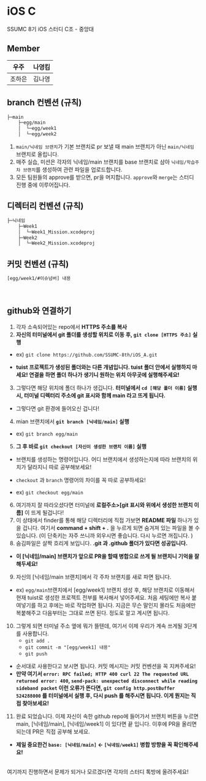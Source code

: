 # iOS C

SSUMC 8기 iOS 스터디 C조 - 중앙대

## Member

|우주|나영킴|
|:----------:|:----------:|
|조하은|김나영|

## branch 컨벤션 (규칙)

```zsh
├─main
    ├─egg/main
    │  └─egg/week1
    │  └─egg/week2
```

1. `main/닉네임 브랜치`가 기본 브랜치로 pr 보낼 때 main 브랜치가 아닌 `main/닉네임` 브랜치로 올립니다.
2. 매주 실습, 미션은 각자의 닉네임/main 브랜치를 base 브랜치로 삼아 `닉네임/학습주차 브랜치`를 생성하여 관련 파일을 업로드합니다.
3. 모든 팀원들의 approve를 받으면, pr을 머지합니다. `approve`와 `merge`는 스터디 진행 중에 이루어집니다.

## 디렉터리 컨벤션 (규칙)

``` zsh
├─닉네임
    ├─Week1
    │  └─Week1_Mission.xcodeproj
    ├─Week2
    │  └─Week2_Mission.xcodeproj
```

## 커밋 컨벤션 (규칙)

``` zsh
[egg/week1/#이슈넘버] 내용
```


<br>

## github와 연결하기

1. 각자 소속되어있는 repo에서 **HTTPS 주소를 복사**
2. **자신의 터미널에서 git 폴더를 생성할 위치로 이동 후, `git clone [HTTPS 주소]` 실행**
- ex) `git clone https://github.com/SSUMC-8th/iOS_A.git`

- **tuist 프로젝트가 생성된 폴더와는 다른 개념입니다. tuist 폴더 안에서 실행하지 마세요! 연결을 하면 폴더 하나가 생기니 원하는 위치 아무곳에 실행해주세요!**
  
3. 그렇다면 해당 위치에 폴더 하나가 생깁니다. **터미널에서 `cd [해당 폴더 이름]` 실행 시, 터미널 디렉터리 주소에 git 표시와 함께 main 라고 뜨게 됩니다.**
- 그렇다면 git 환경에 들어오신 겁니다!
4. mian 브랜치에서 **`git branch [닉네임/main]` 실행**
- ex) `git branch egg/main` 
5. **그 후 바로 `git checkout [자신이 생성한 브랜치 이름]` 실행**
- 브랜치를 생성하는 명령어입니다. 어디 브랜치에서 생성하는지에 따라 브랜치의 위치가 달라지니 따로 공부해보세요! 
- `checkout` 과 `branch` 명령어의 차이를 꼭 따로 공부하세요!

- ex) `git checkout egg/main` 
6. 여기까지 잘 따라오셨다면 터미널에 **로컬주소>[git 표시와 위에서 생성한 브랜치 이름]** 이 뜨게 될겁니다!
7. 이 상태에서 finder를 통해 해당 디렉터리에 직접 가보면 **README 파일** 하나가 있을 겁니다.  여기서 **command + shift + .** 을 누르게 되면 숨겨져 있는 파일을 볼 수 있습니다. (이 단축키는 자주 쓰니까 외우시면 좋습니다. 다시 누르면 꺼집니다. ) 
8. 숨김파일은 살짝 흐리게 보입니다. **.git 과 .github 폴더가 있다면 성공입니다.**
- **이 [닉네임/main] 브랜치가 앞으로 PR을 할때 병합으로 쓰게 될 브랜치니 기억을 잘 해두세요!**
9.  자신의 [닉네임/main 브랜치]에서 각 주차 브랜치를 새로 파면 됩니다. 
- ex) `egg/main`브랜치에서 [egg/week1] 브랜치 생성 후, 해당 브랜치로 이동해서 현재 tuist로 생성한 프로젝트 전부를 복사해서 넣어주세요. 처음 세팅에만 복사 붙여넣기를 하고 후에는 바로 작업하면 됩니다. 지금은 무슨 말인지 몰라도 처음에만 복붙해주고 다음부터는 그대로 쓰면 된다. 정도로 알고 계시면 됩니다. 
10. 그렇게 되면 터미널 주소 옆에 뭐가 뜰텐데, 여기서 이제 우리가 계속 쓰게될 3단계를 사용합니다. 
	- `git add .`
	- `git commit -m "[egg/week1] 내용"`
	- `git push`
- 순서대로 사용한다고 보시면 됩니다. 커밋 메시지는 커밋 컨벤션을 꼭 지켜주세요!
- **만약 여기서 `error: RPC failed; HTTP 400 curl 22 The requested URL returned error: 400`, `send-pack: unexpected disconnect while reading sideband packet` 이런 오류가 뜬다면, `git config http.postBuffer 524288000` 를 터미널에서 실행 후, 다시 push 를 해주시면 됩니다. 이게 뭔지는 직접 찾아보세요!**
11. 완료 되었습니다. 이제 자신이 속한 github repo에 들어가서 브랜치 버튼을 누르면 main, [닉네임/main], [닉네임/week1] 이 있다면 끝 입니다. 이후에 PR을 올리면 되는데 PR은 직접 공부해 보세요. 
- **제일 중요한건 `base: [닉네임/main]` <- `[닉네임/week1]` 병합 방향을 꼭 확인해주세요!**

<br>
여기까지 진행하면서 문제가 되거나 모르겠다면 각자의 스터디 톡방에 올려주세요! 
